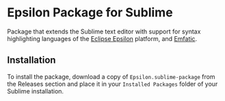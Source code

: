 # Epsilon Package for Sublime

Package that extends the Sublime text editor with support for syntax highlighting languages of the [Eclipse Epsilon](https://eclipse.org/epsilon) platform, and [Emfatic](https://eclipse.org/emfatic).

## Installation

To install the package, download a copy of `Epsilon.sublime-package` from the Releases section and place it in your `Installed Packages` folder of your Sublime installation.
